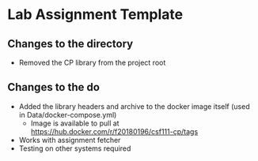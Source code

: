 # Lab Assignment Template
## Changes to the directory
- Removed the CP library from the project root

## Changes to the do
- Added the library headers and archive to the docker image itself (used in Data/docker-compose.yml)
  - Image is available to pull at https://hub.docker.com/r/f20180196/csf111-cp/tags
- Works with assignment fetcher
- Testing on other systems required